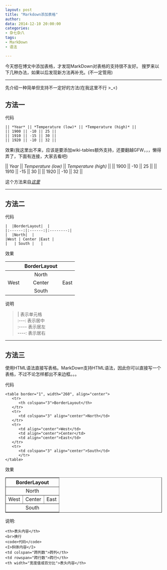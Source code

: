 ```yaml
---
layout: post
title: "Markdown添加表格"
author: 
data: 2014-12-10 20:00:00
categories:
- 杂七杂八
tags:
- MarkDown
- 语法

---
```


今天想在博文中添加表格，才发现MarkDown对表格的支持很不友好。
搜罗来以下几种办法，如果以后发现新方法再补充。(不一定管用)

-----------

先介绍一种简单但支持不一定好的方法(在我这里不行 \>_<)
## 方法一

代码

    || *Year* || *Temperature (low)* || *Temperature (high)* ||
    || 1900 || -10 || 25 ||
    || 1910 || -15 || 30 ||
    || 1920 || -10 || 32 ||
   
效果(我这里出不来，应该是要添加wiki-tables额外支持，还要翻越GFW，，，懒得弄了，下面有连接，大家去看吧)

|| *Year* || *Temperature (low)* || *Temperature (high)* ||
|| 1900 || -10 || 25 ||
|| 1910 || -15 || 30 ||
|| 1920 || -10 || 32 ||

这个方法来自<a href="https://github.com/trentm/python-markdown2/wiki/wiki-tables" target="_blank">*这里*</a>


-----------


## 方法二

代码

	|  |BorderLayout|  |
	|:------:|:------:|:--------:|
	|  |North|  |
	|West | Center |East |
	|   | South |   |

效果

|  |BorderLayout|  |
|:------:|:------:|:--------:|
|  |North|  |
|West | Center |East |
|   | South |   |

说明
> | 表示单元格  
> :---: 表示居中  
> :---- 表示居左  
> ----: 表示居右  


-----------


## 方法三
使用HTML语法直接写表格。MarkDown支持HTML语法，因此你可以直接写一个表格，不过不论怎样都出不来边框。。。

代码

    <table border="1", width="260", align="center">
       <tr>
          <th colspan="3">BorderLayout</th>
       </tr>
       <tr>
          <td colspan="3" align="center">North</td>
       </tr>
       <tr>
          <td align="center">West</td>
          <td align="center">Center</td>
          <td align="center">East</td>
       </tr>
       <tr>
          <td colspan="3" align="center">South</td>
          </tr>
    </table>
    
效果

<table border="1", width="260", align="center">
   <tr>
      <th colspan="3">BorderLayout</th>
   </tr>
   <tr>
      <td colspan="3" align="center">North</td>
   </tr>
   <tr>
      <td align="center">West</td>
      <td align="center">Center</td>
      <td align="center">East</td>
   </tr>
   <tr>
      <td colspan="3" align="center">South</td>
      </tr>
</table>

说明: 

    <th>表头内容</th>
    <br>换行
    <code>代码</code>
    <I>斜体内容</I>
    <td colspan="跨列数">跨列</th>
    <td rowspan="跨行数">跨行</th>
    <th width="宽度值或百分比">表头内容</th>